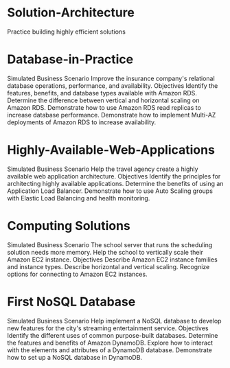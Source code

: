 # Solution-Architecture
Practice building highly efficient solutions
# Database-in-Practice
Simulated Business Scenario Improve the insurance company's relational database operations, performance, and availability.
Objectives
Identify the features, benefits, and database types available with Amazon RDS.
Determine the difference between vertical and horizontal scaling on Amazon RDS.
Demonstrate how to use Amazon RDS read replicas to increase database performance.
Demonstrate how to implement Multi-AZ deployments of Amazon RDS to increase availability.
# Highly-Available-Web-Applications
Simulated Business Scenario Help the travel agency create a highly available web application architecture.
Objectives
Identify the principles for architecting highly available applications.
Determine the benefits of using an Application Load Balancer.
Demonstrate how to use Auto Scaling groups with Elastic Load Balancing and health monitoring.
# Computing Solutions
Simulated Business Scenario The school server that runs the scheduling solution needs more memory. Help the school to vertically scale their Amazon EC2 instance.
Objectives
Describe Amazon EC2 instance families and instance types.
Describe horizontal and vertical scaling.
Recognize options for connecting to Amazon EC2 instances.
# First NoSQL Database
Simulated Business Scenario Help implement a NoSQL database to develop new features for the city's streaming entertainment service.
Objectives
Identify the different uses of common purpose-built databases.
Determine the features and benefits of Amazon DynamoDB.
Explore how to interact with the elements and attributes of a DynamoDB database.
Demonstrate how to set up a NoSQL database in DynamoDB.
